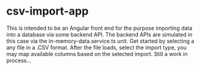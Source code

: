 # csv-import-app
This is intended to be an Angular front end for the purpose importing data into a database via some backend API. The backend APIs are simulated in this case via the in-memory-data.service.ts unit. Get started by selecting a any file in a .CSV format. After the file loads, select the import type, you may map available columns based on the selected import. Still a work in process...
